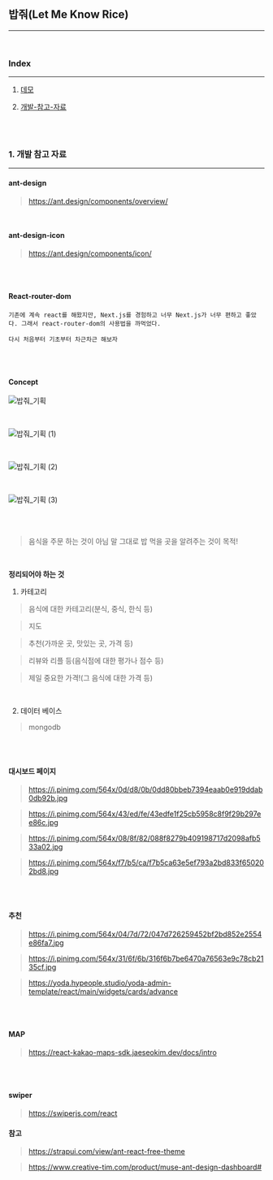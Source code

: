 ## 밥줘(Let Me Know Rice)

---

<br>

### Index

---

1. <a href="https://github.com/onlyhappiness/Let-Me-Know-Rice/tree/Demo">데모</a>

2. [개발-참고-자료](#1.-개발-참고-자료)

<br>
<br>

### 1. 개발 참고 자료

---

#### ant-design

> https://ant.design/components/overview/

<br>

#### ant-design-icon

> https://ant.design/components/icon/

<br>
<br>

#### React-router-dom

```
기존에 계속 react를 해왔지만, Next.js를 경험하고 너무 Next.js가 너무 편하고 좋았다. 그래서 react-router-dom의 사용법을 까먹었다.

다시 처음부터 기초부터 차근차근 해보자
```

<br>
<br>

#### Concept

![밥줘_기획](https://user-images.githubusercontent.com/79133968/166256929-9793f5dd-12d7-42d7-9417-d6249cbedbe4.png)

<br>

![밥줘_기획 (1)](https://user-images.githubusercontent.com/79133968/166256924-3ce24604-e746-4415-a947-8d870af4168a.png)

<br>

![밥줘_기획 (2)](https://user-images.githubusercontent.com/79133968/166256935-b438e7ea-0d9e-45f3-a53f-68a95059bca7.png)

<br>

![밥줘_기획 (3)](https://user-images.githubusercontent.com/79133968/166256934-3d15aa01-d830-4f16-adbc-f433b50527d6.png)

<br>

<br>

> 음식을 주문 하는 것이 아님
> 말 그대로 밥 먹을 곳을 알려주는 것이 목적!

<br>

**정리되어야 하는 것**

1. 카테고리

> 음식에 대한 카테고리(분식, 중식, 한식 등)

> 지도

> 추천(가까운 곳, 맛있는 곳, 가격 등)

> 리뷰와 리플 등(음식점에 대한 평가나 점수 등)

> 제일 중요한 가격!(그 음식에 대한 가격 등)

<br>

2. 데이터 베이스

> mongodb

<br>
<br>

#### 대시보드 페이지

> https://i.pinimg.com/564x/0d/d8/0b/0dd80bbeb7394eaab0e919ddab0db92b.jpg

> https://i.pinimg.com/564x/43/ed/fe/43edfe1f25cb5958c8f9f29b297ee86c.jpg

> https://i.pinimg.com/564x/08/8f/82/088f8279b409198717d2098afb533a02.jpg

> https://i.pinimg.com/564x/f7/b5/ca/f7b5ca63e5ef793a2bd833f650202bd8.jpg

<br>
<br>

#### 추천

> https://i.pinimg.com/564x/04/7d/72/047d726259452bf2bd852e2554e86fa7.jpg

> https://i.pinimg.com/564x/31/6f/6b/316f6b7be6470a76563e9c78cb2135cf.jpg

> https://yoda.hypeople.studio/yoda-admin-template/react/main/widgets/cards/advance

<br>
<br>

#### MAP

> https://react-kakao-maps-sdk.jaeseokim.dev/docs/intro

<br>
<br>

#### swiper

> https://swiperjs.com/react

#### 참고

> https://strapui.com/view/ant-react-free-theme

> https://www.creative-tim.com/product/muse-ant-design-dashboard#
